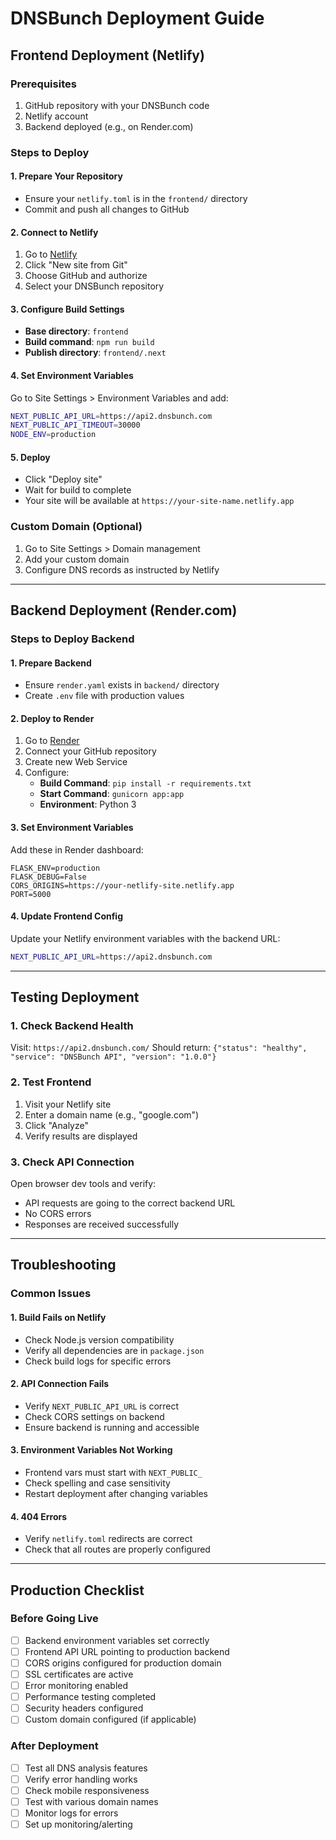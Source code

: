 # DNSBunch Deployment Guide

## Frontend Deployment (Netlify)

### Prerequisites
1. GitHub repository with your DNSBunch code
2. Netlify account
3. Backend deployed (e.g., on Render.com)

### Steps to Deploy

#### 1. Prepare Your Repository
- Ensure your `netlify.toml` is in the `frontend/` directory
- Commit and push all changes to GitHub

#### 2. Connect to Netlify
1. Go to [Netlify](https://netlify.com)
2. Click "New site from Git"
3. Choose GitHub and authorize
4. Select your DNSBunch repository

#### 3. Configure Build Settings
- **Base directory**: `frontend`
- **Build command**: `npm run build`
- **Publish directory**: `frontend/.next`

#### 4. Set Environment Variables
Go to Site Settings > Environment Variables and add:
```bash
NEXT_PUBLIC_API_URL=https://api2.dnsbunch.com
NEXT_PUBLIC_API_TIMEOUT=30000
NODE_ENV=production
```

#### 5. Deploy
- Click "Deploy site"
- Wait for build to complete
- Your site will be available at `https://your-site-name.netlify.app`

### Custom Domain (Optional)
1. Go to Site Settings > Domain management
2. Add your custom domain
3. Configure DNS records as instructed by Netlify

---

## Backend Deployment (Render.com)

### Steps to Deploy Backend

#### 1. Prepare Backend
- Ensure `render.yaml` exists in `backend/` directory
- Create `.env` file with production values

#### 2. Deploy to Render
1. Go to [Render](https://render.com)
2. Connect your GitHub repository
3. Create new Web Service
4. Configure:
   - **Build Command**: `pip install -r requirements.txt`
   - **Start Command**: `gunicorn app:app`
   - **Environment**: Python 3

#### 3. Set Environment Variables
Add these in Render dashboard:
```
FLASK_ENV=production
FLASK_DEBUG=False
CORS_ORIGINS=https://your-netlify-site.netlify.app
PORT=5000
```

#### 4. Update Frontend Config
Update your Netlify environment variables with the backend URL:
```bash
NEXT_PUBLIC_API_URL=https://api2.dnsbunch.com
```

---

## Testing Deployment

### 1. Check Backend Health
Visit: `https://api2.dnsbunch.com/`
Should return: `{"status": "healthy", "service": "DNSBunch API", "version": "1.0.0"}`

### 2. Test Frontend
1. Visit your Netlify site
2. Enter a domain name (e.g., "google.com")
3. Click "Analyze"
4. Verify results are displayed

### 3. Check API Connection
Open browser dev tools and verify:
- API requests are going to the correct backend URL
- No CORS errors
- Responses are received successfully

---

## Troubleshooting

### Common Issues

#### 1. Build Fails on Netlify
- Check Node.js version compatibility
- Verify all dependencies are in `package.json`
- Check build logs for specific errors

#### 2. API Connection Fails
- Verify `NEXT_PUBLIC_API_URL` is correct
- Check CORS settings on backend
- Ensure backend is running and accessible

#### 3. Environment Variables Not Working
- Frontend vars must start with `NEXT_PUBLIC_`
- Check spelling and case sensitivity
- Restart deployment after changing variables

#### 4. 404 Errors
- Verify `netlify.toml` redirects are correct
- Check that all routes are properly configured

---

## Production Checklist

### Before Going Live
- [ ] Backend environment variables set correctly
- [ ] Frontend API URL pointing to production backend
- [ ] CORS origins configured for production domain
- [ ] SSL certificates are active
- [ ] Error monitoring enabled
- [ ] Performance testing completed
- [ ] Security headers configured
- [ ] Custom domain configured (if applicable)

### After Deployment
- [ ] Test all DNS analysis features
- [ ] Verify error handling works
- [ ] Check mobile responsiveness
- [ ] Test with various domain names
- [ ] Monitor logs for errors
- [ ] Set up monitoring/alerting
